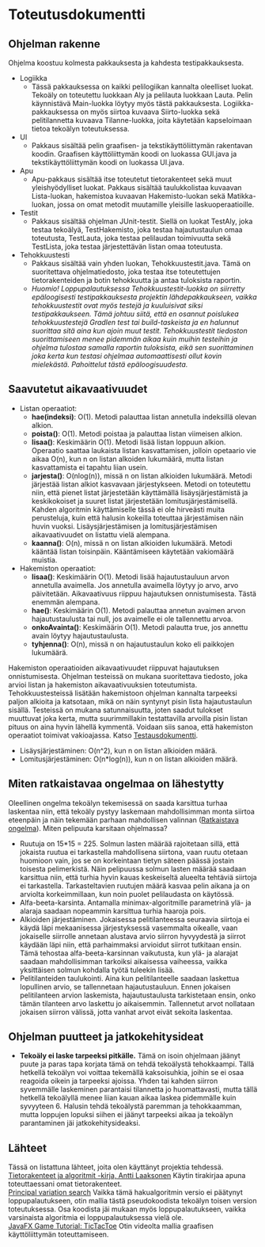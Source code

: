 # Toteutusdokumentti
## Ohjelman rakenne
Ohjelma koostuu kolmesta pakkauksesta ja kahdesta testipakkauksesta.
* Logiikka
    * Tässä pakkauksessa on kaikki pelilogiikan kannalta oleelliset luokat. Tekoäly on toteutettu luokkaan Aly ja pelilauta luokkaan Lauta. Pelin käynnistävä Main-luokka löytyy myös tästä pakkauksesta. Logiikka-pakkauksessa on myös siirtoa kuvaava Siirto-luokka sekä pelitilannetta kuvaava Tilanne-luokka, joita käytetään kapseloimaan tietoa tekoälyn toteutuksessa.
* UI
    * Pakkaus sisältää pelin graafisen- ja tekstikäyttöliittymän rakentavan koodin. Graafisen käyttöliittymän koodi on luokassa GUI.java ja tekstikäyttöliittymän koodi on luokassa UI.java.
* Apu
     * Apu-pakkaus sisältää itse toteutetut tietorakenteet sekä muut yleishyödylliset luokat. Pakkaus sisältää taulukkolistaa kuvaavan Lista-luokan, hakemistoa kuvaavan Hakemisto-luokan sekä Matikka-luokan, jossa on omat metodit muutamille yleisille laskuoperaatioille.  
* Testit
    * Pakkaus sisältää ohjelman JUnit-testit. Siellä on luokat TestAly, joka testaa tekoälyä, TestHakemisto, joka testaa hajautustaulun omaa toteutusta, TestLauta, joka testaa pelilaudan toimivuutta sekä TestLista, joka testaa järjestettävän listan omaa toteutusta.
* Tehokkuustesti
     * Pakkaus sisältää vain yhden luokan, Tehokkuustestit.java. Tämä on suoritettava ohjelmatiedosto, joka testaa itse toteutettujen tietorakenteiden ja botin tehokkuutta ja antaa tuloksista raportin. 
     * *Huomio! Loppupalautuksessa Tehokkuustestit-luokka on siirretty epäloogisesti testipakkauksesta projektin lähdepakkaukseen, vaikka tehokkuustestit ovat myös testejä ja kuuluisivat siksi testipakkaukseen.  Tämä johtuu siitä, että en osannut poislukea tehokkuustestejä Gradlen test tai build-taskeista ja en halunnut suorittaa sitä aina kun ajoin muut testit. Tehokkuustestit tiedoston suorittamiseen menee pidemmän aikaa kuin muihin testeihin ja ohjelma tulostaa samalla raportin tuloksista, eikä sen suorittaminen joka kerta kun testasi ohjelmaa automaattisesti ollut kovin mielekästä. Pahoittelut tästä epäloogisuudesta.*

## Saavutetut aikavaativuudet
* Listan operaatiot:
    * **hae(indeksi)**: O(1). Metodi palauttaa listan annetulla indeksillä olevan alkion.
    * **poista()**: O(1). Metodi poistaa ja palauttaa listan viimeisen alkion.
    * **lisaa()**: Keskimäärin O(1). Metodi lisää listan loppuun alkion. Operaatio saattaa laukaista listan kasvattamisen, jolloin opetaario vie aikaa O(n), kun n on listan alkoiden lukumäärä, mutta listan kasvattamista ei tapahtu liian usein.
    * **jarjesta()**: O(nlog(n)), missä n on listan alkioiden lukumäärä. Metodi järjestää listan alkiot kasvavaan järjestykseen. Metodi on toteutettu niin, että pienet listat järjestetään käyttämällä lisäysjärjestämistä ja keskikokoiset ja suuret listat järjestetään lomitusjärjestämisellä. Kahden algoritmin käyttämiselle tässä ei ole hirveästi muita perusteluja, kuin että halusin kokeilla toteuttaa järjestämisen näin huvin vuoksi. Lisäysjärjestämisen ja lomitusjärjestämisen aikavaativuudet on listattu vielä alempana.
    * **kaanna()**: O(n), missä n on listan alkioiden lukumäärä. Metodi kääntää listan toisinpäin. Kääntämiseen käytetään vakiomäärä muistia.
* Hakemiston operaatiot:
    * **lisaa()**: Keskimäärin O(1). Metodi lisää hajautustauluun arvon annetulla avaimella. Jos annetulla avaimella löytyy jo arvo, arvo päivitetään. Aikavaativuus riippuu hajautuksen onnistumisesta. Tästä enemmän alempana.
    * **hae()**: Keskimäärin O(1). Metodi palauttaa annetun avaimen arvon hajautustaulusta tai null, jos avaimelle ei ole tallennettu arvoa.
    * **onkoAvainta()**: Keskimäärin O(1). Metodi palautta true, jos annettu avain löytyy hajautustaulusta.
    * **tyhjenna()**: O(n), missä n on hajautustaulun koko eli paikkojen lukumäärä.  

Hakemiston operaatioiden aikavaativuudet riippuvat hajautuksen onnistumisesta. Ohjelman testeissä on mukana suoritettava tiedosto, joka arvioi listan ja hakemiston aikavaativuuksien toteutumista. Tehokkuustesteissä lisätään hakemistoon ohjelman kannalta tarpeeksi paljon alkioita ja katsotaan, mikä on näin syntynyt pisin lista hajautustaulun sisällä. Testeissä on mukana satunnaisuutta, joten saadut tulokset muuttuvat joka kerta, mutta suurimmillakin testattavilla arvoilla pisin listan pituus on aina hyvin lähellä kymmentä. Voidaan siis sanoa, että hakemiston operaatiot toimivat vakioajassa. Katso [Testausdokumentti](https://github.com/pinjaw/gomokualy/blob/master/Dokumentaatio/testausdokumentti.md#tehokkuustestit).
* Lisäysjärjestäminen: O(n^2), kun n on listan alkioiden määrä.
* Lomitusjärjestäminen: O(n*log(n)), kun n on listan alkioiden määrä.

## Miten ratkaistavaa ongelmaa on lähestytty
Oleellinen ongelma tekoälyn tekemisessä on saada karsittua turhaa laskentaa niin, että tekoäly pystyy laskemaan mahdollisimman monta siirtoa eteenpäin ja näin tekemään parhaan mahdollisen valinnan ([Ratkaistava ongelma](https://github.com/pinjaw/gomokualy/blob/master/Dokumentaatio/maarittelydokumentti.md#ratkaistava-ongelma)). Miten pelipuuta karsitaan ohjelmassa?
* Ruutuja on 15*15 = 225. Solmun lasten määrää rajoitetaan sillä, että jokaista ruutua ei tarkastella mahdollisena siirtona, vaan ruutu otetaan huomioon vain, jos se on korkeintaan tietyn säteen päässä jostain toisesta pelimerkistä. Näin pelipuussa solmun lasten määrää saadaan karsittua niin, että turhia hyvin kauas keskeiseltä alueelta tehtäviä siirtoja ei tarkastella. Tarkasteltavien ruutujen määrä kasvaa pelin aikana ja on arviolta korkeimmillaan, kun noin puolet pelilaudasta on käytössä. 
* Alfa-beeta-karsinta. Antamalla minimax-algoritmille parametrinä ylä- ja alaraja saadaan nopeammin karsittua turhia haaroja pois.
* Alkioiden järjestäminen. Jokaisessa pelitilanteessa seuraavia siirtoja ei käydä läpi mekaanisessa järjestyksessä vasemmalta oikealle, vaan jokaiselle siirrolle annetaan alustava arvio siirron hyvyydestä ja siirrot käydään läpi niin, että parhaimmaksi arvioidut siirrot tutkitaan ensin. Tämä tehostaa alfa-beeta-karsinnan vaikutusta, kun ylä- ja alarajat saadaan mahdollisimman tarkoiksi aikaisessa vaiheessa, vaikka yksittäisen solmun kohdalla työtä tuleekin lisää.
* Pelitilanteiden taulukointi. Aina kun pelitilanteelle saadaan laskettua lopullinen arvio, se tallennetaan hajautustauluun. Ennen jokaisen pelitilanteen arvion laskemista, hajautustaulusta tarkistetaan ensin, onko tämän tilanteen arvo laskettu jo aikaisemmin. Tallennetut arvot nollataan jokaisen siirron välissä, jotta vanhat arvot eivät sekoita laskentaa.

## Ohjelman puutteet ja jatkokehitysideat
* **Tekoäly ei laske tarpeeksi pitkälle.** Tämä on isoin ohjelmaan jäänyt puute ja paras tapa korjata tämä on tehdä tekoälystä tehokkaampi. Tällä hetkellä tekoälyn voi voittaa tekemällä kaksoisuhkia, joihin se ei osaa reagoida oikein ja tarpeeksi ajoissa. Yhden tai kahden siirron syvemmälle laskeminen parantaisi tilannetta jo huomattavasti, mutta tällä hetkellä tekoälyllä menee liian kauan aikaa laskea pidemmälle kuin syvyyteen 6. Halusin tehdä tekoälystä paremman ja tehokkaamman, mutta loppujen lopuksi siihen ei jäänyt tarpeeksi aikaa ja tekoälyn parantaminen jäi jatkokehitysideaksi.

## Lähteet
Tässä on listattuna lähteet, joita olen käyttänyt projektia tehdessä.  
[Tietorakenteet ja algoritmit -kirja, Antti Laaksonen](https://www.cs.helsinki.fi/u/ahslaaks/tirakirja/) Käytin tirakirjaa apuna toteuttaessani omat tietorakenteet.  
[Principal variation search](https://en.wikipedia.org/wiki/Principal_variation_search#Pseudocode) Vaikka tämä hakualgoritmin versio ei päätynyt loppupalautukseen, otin mallia tästä pseudokoodista tekoälyn toisen version toteutuksessa. Osa koodista jäi mukaan myös loppupalautukseen, vaikka varsinaista algoritmia ei loppupalautuksessa vielä ole.  
[JavaFX Game Tutorial: TicTacToe](https://www.youtube.com/watch?v=Uj8rPV6JbCE) Otin videolta mallia graafisen käyttöliittymän toteuttamiseen.
